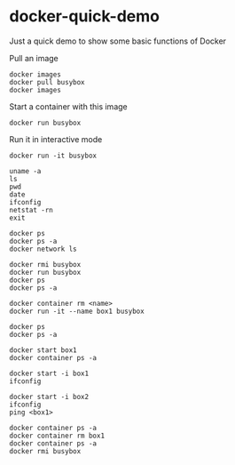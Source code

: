 # docker-quick-demo
Just a quick demo to show some basic functions of Docker

Pull an image
```
docker images 
docker pull busybox
docker images 
```

Start a container with this image
```
docker run busybox
```

Run it in interactive mode
```
docker run -it busybox
```

```
uname -a
ls
pwd
date
ifconfig
netstat -rn
exit
```

```
docker ps
docker ps -a
docker network ls
```

```
docker rmi busybox
docker run busybox
docker ps
docker ps -a
```

```
docker container rm <name>
docker run -it --name box1 busybox 
```

```
docker ps
docker ps -a
```

```
docker start box1
docker container ps -a
```

```
docker start -i box1
ifconfig
```

```
docker start -i box2
ifconfig 
ping <box1>
```

```
docker container ps -a
docker container rm box1
docker container ps -a
docker rmi busybox
```
